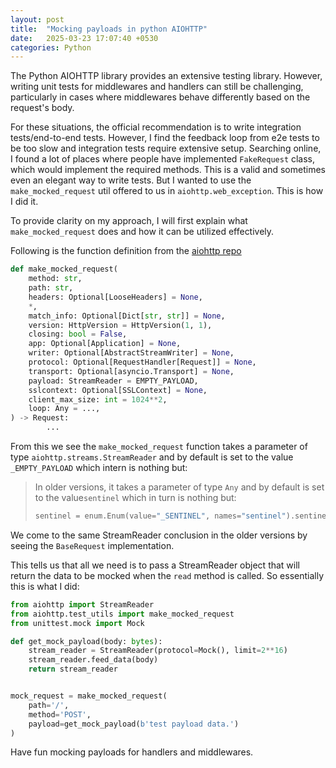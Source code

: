 ```yaml
---
layout: post
title:  "Mocking payloads in python AIOHTTP"
date:   2025-03-23 17:07:40 +0530
categories: Python
---
```


The Python AIOHTTP library provides an extensive testing library. However, writing unit tests for middlewares and 
handlers can still be challenging, particularly in cases where middlewares behave differently based on the request's 
body.

For these situations, the official recommendation is to write integration tests/end-to-end tests. However, I find the 
feedback loop from e2e tests to be too slow and integration tests require extensive setup. Searching online, I found a 
lot of places where people have implemented `FakeRequest` class, which would implement the required methods. This is a 
valid and sometimes even an elegant way to write tests. But I wanted to use the 
`make_mocked_request` util offered to us in `aiohttp.web_exception`. This is how I did it.

To provide clarity on my approach, I will first explain what `make_mocked_request` does and how it can be utilized 
effectively.

Following is the function definition from the [aiohttp repo][aio-http-repo]

```python
def make_mocked_request(
    method: str,
    path: str,
    headers: Optional[LooseHeaders] = None,
    *,
    match_info: Optional[Dict[str, str]] = None,
    version: HttpVersion = HttpVersion(1, 1),
    closing: bool = False,
    app: Optional[Application] = None,
    writer: Optional[AbstractStreamWriter] = None,
    protocol: Optional[RequestHandler[Request]] = None,
    transport: Optional[asyncio.Transport] = None,
    payload: StreamReader = EMPTY_PAYLOAD,
    sslcontext: Optional[SSLContext] = None,
    client_max_size: int = 1024**2,
    loop: Any = ...,
) -> Request:
        ...
```

From this we see the `make_mocked_request` function takes a parameter of type `aiohttp.streams.StreamReader` and by default is set to the value 
`_EMPTY_PAYLOAD` which intern is nothing but:

> In older versions, it takes a parameter of type `Any` and by default is set to the value`sentinel` which in turn is nothing but:
> ```python 
> sentinel = enum.Enum(value="_SENTINEL", names="sentinel").sentinel
> ```
We come to the same StreamReader conclusion in the older versions by seeing the `BaseRequest` implementation. 

This tells us that all we need is to pass a StreamReader object that will return the data to be mocked when the `read` 
method is called. So essentially this is what I did:

```python
from aiohttp import StreamReader
from aiohttp.test_utils import make_mocked_request
from unittest.mock import Mock

def get_mock_payload(body: bytes):
    stream_reader = StreamReader(protocol=Mock(), limit=2**16)
    stream_reader.feed_data(body)
    return stream_reader


mock_request = make_mocked_request(
    path='/',
    method='POST',
    payload=get_mock_payload(b'test payload data.')
)
```

Have fun mocking payloads for handlers and middlewares.



[aio-http-repo]: https://github.com/aio-libs/aiohttp/blob/b6f34d4b27ffc45c138bdba428f6e1a5cf9367e4/aiohttp/test_utils.py#L609C1-L625C14

